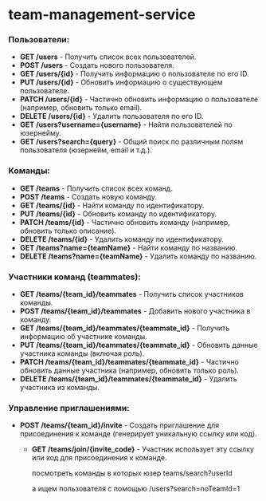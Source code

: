 # team-management-service

### Пользователи:

- **GET /users** - Получить список всех пользователей.
- **POST /users** - Создать нового пользователя.
- **GET /users/{id}** - Получить информацию о пользователе по его ID.
- **PUT /users/{id}** - Обновить информацию о существующем пользователе.
- **PATCH /users/{id}** - Частично обновить информацию о пользователе (например, обновить только email).
- **DELETE /users/{id}** - Удалить пользователя по его ID.
- **GET /users?username={username}** - Найти пользователей по юзернейму.
- **GET /users?search={query}** - Общий поиск по различным полям пользователя (юзернейм, email и т.д.).

### Команды:

- **GET /teams** - Получить список всех команд.
- **POST /teams** - Создать новую команду.
- **GET /teams/{id}** - Найти команду по идентификатору.
- **PUT /teams/{id}** - Обновить команду по идентификатору.
- **PATCH /teams/{id}** - Частично обновить команду (например, обновить только описание).
- **DELETE /teams/{id}** - Удалить команду по идентификатору.
- **GET /teams?name={teamName}** - Найти команду по названию.
- **DELETE /teams?name={teamName}** - Удалить команду по названию.

### Участники команд (teammates):

- **GET /teams/{team_id}/teammates** - Получить список участников команды.
- **POST /teams/{team_id}/teammates** - Добавить нового участника в команду.
- **GET /teams/{team_id}/teammates/{teammate_id}** - Получить информацию об участнике команды.
- **PUT /teams/{team_id}/teammates/{teammate_id}** - Обновить данные участника команды (включая роль).
- **PATCH /teams/{team_id}/teammates/{teammate_id}** - Частично обновить данные участника (например, обновить только
  роль).
- **DELETE /teams/{team_id}/teammates/{teammate_id}** - Удалить участника из команды.

### Управление приглашениями:

- **POST /teams/{team_id}/invite** - Создать приглашение для присоединения к команде (генерирует уникальную ссылку или
  код).
  - **GET /teams/join/{invite_code}** - Участник использует эту ссылку или код для присоединения к команде.

    посмотреть команды в которых юзер
    teams/search?userId

    а ищем пользователя с помощью
    /users?search=noTeamId=1      